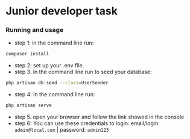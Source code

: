 # Junior developer task

### Running and usage

-   step 1: in the command line run:

```bash
composer install
```

-   step 2: set up your .env file.
-   step 3. in the command line run to seed your database:

```bash
php artisan db:seed --class=UserSeeder
```

-   step 4: in the command line run:

```bash
php artisan serve
```

-   step 5. open your browser and follow the link showed in the console
-   step 6: You can use these credentials to login:
    email/login: `admin@local.com` | password: `admin123`
